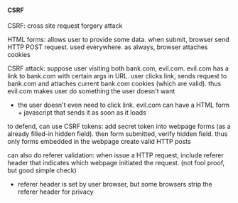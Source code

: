 #### CSRF

CSRF: cross site request forgery attack

HTML forms: allows user to provide some data. when submit, browser send HTTP POST request. used everywhere. as always, browser attaches cookies

CSRF attack: suppose user visiting both bank.com, evil.com. evil.com has a link to bank.com with certain args in URL. user clicks link, sends request to bank.com and attaches current bank.com cookies (which are valid). thus evil.com makes user do something the user doesn't want

- the user doesn't even need to click link. evil.com can have a HTML form + javascript that sends it as soon as it loads

to defend, can use CSRF tokens: add secret token into webpage forms (as a already filled-in hidden field). then form submitted, verify hidden field. thus only forms embedded in the webpage create valid HTTP posts

can also do referer validation: when issue a HTTP request, include referer header that indicates which webpage initiated the request. (not fool proof, but good simple check)

- referer header is set by user browser, but some browsers strip the referer header for privacy